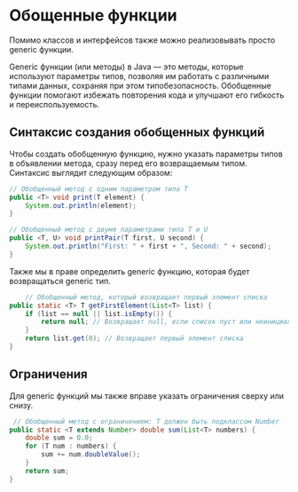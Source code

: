 # Обощенные функции

Помимо классов и интерфейсов также можно реализовывать просто generic функции.

Generic функции  (или методы) в Java — это методы, которые используют параметры типов, позволяя им работать с различными
типами данных, сохраняя при этом типобезопасность. Обобщенные функции помогают избежать повторения кода и улучшают его
гибкость и переиспользуемость.

## Синтаксис создания обобщенных функций

Чтобы создать обобщенную функцию, нужно указать параметры типов в объявлении метода, сразу перед его возвращаемым типом.
Синтаксис выглядит следующим образом:

```java
// Обобщенный метод с одним параметром типа T
public <T> void print(T element) {
    System.out.println(element);
}

// Обобщенный метод с двумя параметрами типа T и U
public <T, U> void printPair(T first, U second) {
    System.out.println("First: " + first + ", Second: " + second);
}
```

Также мы в праве определить generic функцию, которая будет возвращаться generic тип.

```java
    // Обобщенный метод, который возвращает первый элемент списка
public static <T> T getFirstElement(List<T> list) {
    if (list == null || list.isEmpty()) {
        return null; // Возвращает null, если список пуст или неинициализирован
    }
    return list.get(0); // Возвращает первый элемент списка
}
```

## Ограничения

Для generic функций мы также вправе указать ограничения сверху или снизу.

```java
 // Обобщенный метод с ограничением: T должен быть подклассом Number
public static <T extends Number> double sum(List<T> numbers) {
    double sum = 0.0;
    for (T num : numbers) {
        sum += num.doubleValue();
    }
    return sum;
}
```